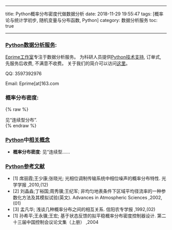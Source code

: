 
---
title: Python概率分布密度代做数据分析
date: 2018-11-29 19:55:47
tags: [概率论与统计学初步, 随机变量与分布函数, Python]
category: 数据分析服务
toc: true

---



<span></span>
<!-- more -->

### [Python](/tags/Python/)[数据分析服务](/categories/数据分析服务/):
[Eprime工作室](http://Eprime.cn/)专注于数据分析服务。
为科研人员提供[Python技术支持](http://Eprime.cn/2018/08/18/Eprime工作室Python代做服务详情/), 订单式, 先服务后收费, 不满意不收费。
关于我们的简介可以访问[这里](http://Eprime.cn/2018/08/17/关于Eprime工作室/)。

QQ: 3597392976

Email: Eprime[at]163.com



### 概率分布密度:

{% raw %}
<div class="p1">见“连续型分布”.</div>
{% endraw %}



### [Python](/tags/Python/)中[相关概念](/categories/数据分析服务)

- **概率分布密度**: 见“连续型......


### [Python](/tags/Python/)[参考文献](/categories/数据分析服务/)

- [1]  席丽霞;王少康;张晓光; 光相位调制传输系统中相位噪声的概率分布特性. 光学学报 ,2010,(12)
- [2]  刘晶淼;丁裕国;周秀骥;王纪军; 非均匀地表条件下区域平均径流率的一种参数化方法及其模拟试验(英文). Advances in Atmospheric Sciences ,2002,(01)
- [3]  孟凡华; 浅谈几种概率分布之间的相互关系. 信阳农专学报 ,1992,(02)
- [1]  孙希平;王永骥;王宏; 基于状态反馈的拟平稳概率分布密度控制器设计. 第二十三届中国控制会议论文集（上册） ,2004



